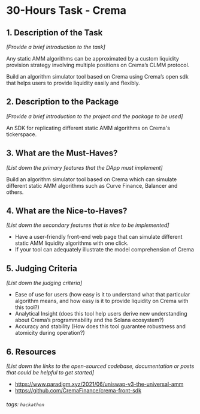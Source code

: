 # 30-Hours Task - Crema

## 1. Description of the Task

*[Provide a brief introduction to the task]*

Any static AMM algorithms can be approximated by a custom liquidity provision strategy involving multiple positions on Crema’s CLMM protocol.

Build an algorithm simulator tool based on Crema using Crema’s open sdk that helps users to provide liquidity easily and flexibly.

## 2. Description to the Package

*[Provide a brief introduction to the project and the package to be used]*

An SDK for replicating different static AMM algorithms on Crema's tickerspace.

## 3. What are the Must-Haves?

*[List down the primary features that the DApp must implement]*

Build an algorithm simulator tool based on Crema which can simulate different static AMM algorithms such as Curve Finance, Balancer and others.

## 4. What are the Nice-to-Haves?

*[List down the secondary features that is nice to be implemented]*

- Have a user-friendly front-end web page that can simulate different static AMM liquidity algorithms with one click.
- If your tool can adequately illustrate the model comprehension of Crema

## 5. **Judging Criteria**

*[List down the judging criteria]*

- Ease of use for users (how easy is it to understand what that particular algorithm means, and how easy is it to provide liquidity on Crema with this tool?)
- Analytical Insight (does this tool help users derive new understanding about Crema’s programmability  and the Solana ecosystem?)
- Accuracy and stability (How does this tool guarantee robustness and atomicity during operation?)

## 6. Resources

*[List down the links to the open-sourced codebase, documentation or posts that could be helpful to get started]*

- https://www.paradigm.xyz/2021/06/uniswap-v3-the-universal-amm
- https://github.com/CremaFinance/crema-front-sdk

<!-- - https://docs.google.com/document/d/1JKrzaLoHrkxQgDSTNKhxPFi-x1eg6tb0oedYJ5CDgdA/edit#heading=h.o4qcrqp5jrco -->

###### tags: `hackathon`
